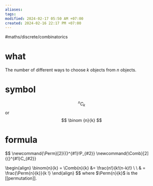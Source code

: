```yaml
---
aliases: 
tags: 
modified: 2024-02-17 05:50 AM +07:00
created: 2024-02-16 22:17 PM +07:00
---
```

#maths/discrete/combinatorics 

# what
The number of different ways to choose $k$ objects from $n$ objects.

# symbol
$$
\newcommand{\Comb}[2]{{}^{#1}C_{#2}}
\Comb{n}{k}
$$
or
$$
\binom {n}{k}
$$

# formula
$$
\newcommand{\Perm}[2]{{}^{#1}\!P_{#2}}
\newcommand{\Comb}[2]{{}^{#1}C_{#2}}

\begin{align}
\binom{n}{k} = \Comb{n}{k} &= \frac{n!}{k!(n-k)!} 
\\
\\
& = \frac{\Perm{n}{k}}{k !}
\end{align}
$$
where $\Perm{n}{k}$ is the [[permutation]].
